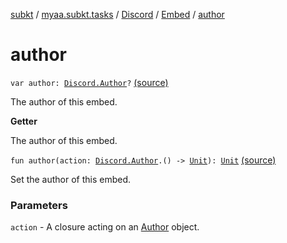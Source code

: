 [subkt](../../../index.md) / [myaa.subkt.tasks](../../index.md) / [Discord](../index.md) / [Embed](index.md) / [author](./author.md)

# author

`var author: `[`Discord.Author`](../-author/index.md)`?` [(source)](https://github.com/Myaamori/SubKt/blob/0.1.19/src/main/kotlin/myaa/subkt/tasks/discordtask.kt#L325)

The author of this embed.

**Getter**

The author of this embed.

`fun author(action: `[`Discord.Author`](../-author/index.md)`.() -> `[`Unit`](https://kotlinlang.org/api/latest/jvm/stdlib/kotlin/-unit/index.html)`): `[`Unit`](https://kotlinlang.org/api/latest/jvm/stdlib/kotlin/-unit/index.html) [(source)](https://github.com/Myaamori/SubKt/blob/0.1.19/src/main/kotlin/myaa/subkt/tasks/discordtask.kt#L386)

Set the author of this embed.

### Parameters

`action` - A closure acting on an [Author](../-author/index.md) object.